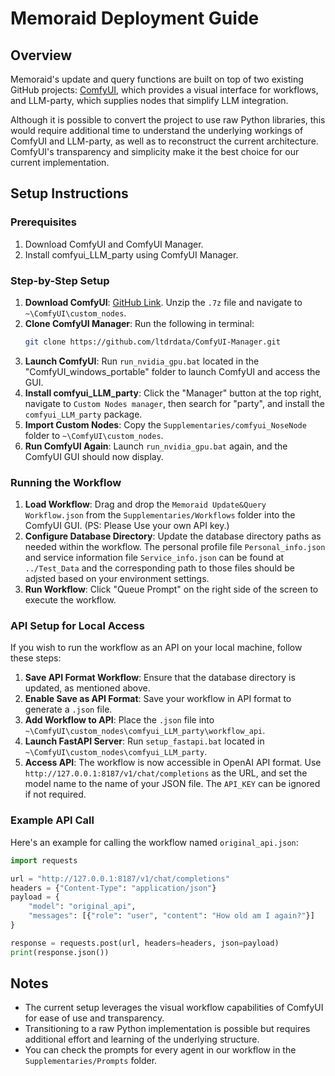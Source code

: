 # Memoraid Deployment Guide

## Overview

Memoraid's update and query functions are built on top of two existing GitHub projects: [ComfyUI](https://github.com/comfyanonymous/ComfyUI), which provides a visual interface for workflows, and LLM-party, which supplies nodes that simplify LLM integration.

Although it is possible to convert the project to use raw Python libraries, this would require additional time to understand the underlying workings of ComfyUI and LLM-party, as well as to reconstruct the current architecture. ComfyUI's transparency and simplicity make it the best choice for our current implementation.

## Setup Instructions

### Prerequisites
1. Download ComfyUI and ComfyUI Manager.
2. Install comfyui_LLM_party using ComfyUI Manager.

### Step-by-Step Setup
1. **Download ComfyUI**: [GitHub Link](https://github.com/comfyanonymous/ComfyUI). Unzip the `.7z` file and navigate to `~\ComfyUI\custom_nodes`.
2. **Clone ComfyUI Manager**: Run the following in terminal:
   ```sh
   git clone https://github.com/ltdrdata/ComfyUI-Manager.git
   ```
3. **Launch ComfyUI**: Run `run_nvidia_gpu.bat` located in the "ComfyUI_windows_portable" folder to launch ComfyUI and access the GUI.
4. **Install comfyui_LLM_party**: Click the "Manager" button at the top right, navigate to `Custom Nodes manager`, then search for "party", and install the `comfyui_LLM_party` package.
5. **Import Custom Nodes**: Copy the `Supplementaries/comfyui_NoseNode` folder to `~\ComfyUI\custom_nodes`.
6. **Run ComfyUI Again**: Launch `run_nvidia_gpu.bat` again, and the ComfyUI GUI should now display.

### Running the Workflow
1. **Load Workflow**: Drag and drop the `Memoraid Update&Query Workflow.json` from the `Supplementaries/Workflows` folder into the ComfyUI GUI. (PS: Please Use your own API key.)
3. **Configure Database Directory**: Update the database directory paths as needed within the workflow. The personal profile file `Personal_info.json` and service information file `Service_info.json` can be found at `../Test_Data` and the corresponding path to those files should be adjsted based on your environment settings.
4. **Run Workflow**: Click "Queue Prompt" on the right side of the screen to execute the workflow.

### API Setup for Local Access
If you wish to run the workflow as an API on your local machine, follow these steps:

1. **Save API Format Workflow**: Ensure that the database directory is updated, as mentioned above.
2. **Enable Save as API Format**: Save your workflow in API format to generate a `.json` file.
3. **Add Workflow to API**: Place the `.json` file into `~\ComfyUI\custom_nodes\comfyui_LLM_party\workflow_api`.
4. **Launch FastAPI Server**: Run `setup_fastapi.bat` located in `~\ComfyUI\custom_nodes\comfyui_LLM_party`.
5. **Access API**: The workflow is now accessible in OpenAI API format. Use `http://127.0.0.1:8187/v1/chat/completions` as the URL, and set the model name to the name of your JSON file. The `API_KEY` can be ignored if not required.

### Example API Call
Here's an example for calling the workflow named `original_api.json`:
```python
import requests

url = "http://127.0.0.1:8187/v1/chat/completions"
headers = {"Content-Type": "application/json"}
payload = {
    "model": "original_api",
    "messages": [{"role": "user", "content": "How old am I again?"}]
}

response = requests.post(url, headers=headers, json=payload)
print(response.json())
```

## Notes
- The current setup leverages the visual workflow capabilities of ComfyUI for ease of use and transparency.
- Transitioning to a raw Python implementation is possible but requires additional effort and learning of the underlying structure.
- You can check the prompts for every agent in our workflow in the `Supplementaries/Prompts` folder.
